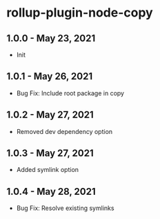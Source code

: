 # rollup-plugin-node-copy

## 1.0.0 - May 23, 2021

- Init

## 1.0.1 - May 26, 2021

- Bug Fix: Include root package in copy

## 1.0.2 - May 27, 2021

- Removed dev dependency option

## 1.0.3 - May 27, 2021

- Added symlink option

## 1.0.4 - May 28, 2021

- Bug Fix: Resolve existing symlinks

